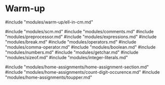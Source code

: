 # Warm-up
#include "modules/warm-up/ell-in-cm.md"

#include "modules/scm.md"
#include "modules/comments.md"
#include "modules/preprocessor.md"
#include "modules/expressions.md"
#include "modules/break.md"
#include "modules/operators.md"
#include "modules/comma-operator.md"
#include "modules/boolean.md"
#include "modules/numbers.md"
#include "modules/getchar.md"
#include "modules/sizeof.md"
#include "modules/integer-literals.md"

#include "modules/home-assignments/home-assignment-section.md"
#include "modules/home-assignments/count-digit-occurence.md"
#include "modules/home-assignments/toupper.md"
